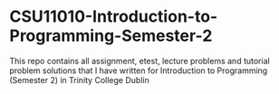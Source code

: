 # CSU11010-Introduction-to-Programming-Semester-2
This repo contains all assignment, etest, lecture problems and tutorial problem solutions that I have written for Introduction to Programming (Semester 2) in Trinity College Dublin
